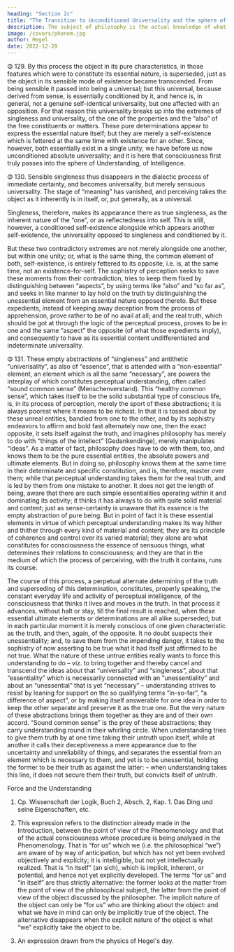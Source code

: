 ```yaml
---
heading: "Section 2c"
title: "The Transition to Unconditioned Universality and the sphere of Understanding"
description: The subject of philosophy is the actual knowledge of what truly is.
image: /covers/phenom.jpg
author: Hegel
date: 2022-12-28
---
```



Φ 129. By this process the object in its pure characteristics, in those features which were to constitute its essential nature, is superseded, just as the object in its sensible mode of existence became transcended. From being sensible it passed into being a universal; but this universal, because derived from sense, is essentially conditioned by it, and hence is, in general, not a genuine self-identical universality, but one affected with an opposition. For that reason this universality breaks up into the extremes of singleness and universality, of the one of the properties and the “also” of the free constituents or matters. These pure determinations appear to express the essential nature itself; but they are merely a self-existence which is fettered at the same time with existence for an other. Since, however, both essentially exist in a single unity, we have before us now unconditioned absolute universality; and it is here that consciousness first truly passes into the sphere of Understanding, of Intelligence.

Φ 130. Sensible singleness thus disappears in the dialectic process of immediate certainty, and becomes universality, but merely sensuous universality. The stage of “meaning” has vanished, and perceiving takes the object as it inherently is in itself, or, put generally, as a universal. 

Singleness, therefore, makes its appearance there as true singleness, as the inherent nature of the “one”, or as reflectedness into self. This is still, however, a conditioned self-existence alongside which appears another self-existence, the universality opposed to singleness and conditioned by it. 

But these two contradictory extremes are not merely alongside one another, but within one unity; or, what is the same thing, the common element of both, self-existence, is entirely fettered to its opposite, i.e. is, at the same time, not an existence-for-self. The sophistry of perception seeks to save these moments from their contradiction, tries to keep them fixed by distinguishing between “aspects”, by using terms like “also” and “so far as”, and seeks in like manner to lay hold on the truth by distinguishing the unessential element from an essential nature opposed thereto. But these expedients, instead of keeping away deception from the process of apprehension, prove rather to be of no avail at all; and the real truth, which should be got at through the logic of the perceptual process, proves to be in one and the same “aspect” the opposite (of what those expedients imply), and consequently to have as its essential content undifferentiated and indeterminate universality.


Φ 131. These empty abstractions of “singleness” and antithetic “univerisality”, as also of “essence”, that is attended with a “non-essential” element, an element which is all the same “necessary”, are powers the interplay of which constitutes perceptual understanding, often called “sound common sense” (Menschenverstand). This “healthy common sense”, which takes itself to be the solid substantial type of conscious life, is, in its process of perception, merely the sport of these abstractions; it is always poorest where it means to be richest. In that it is tossed about by these unreal entities, bandied from one to the other, and by its sophistry endeavors to affirm and bold fast alternately now one, then the exact opposite, it sets itself against the truth, and imagines philosophy has merely to do with “things of the intellect” (Gedankendinge), merely manipulates “ideas”. As a matter of fact, philosophy does have to do with them, too, and knows them to be the pure essential entities, the absolute powers and ultimate elements. But in doing so, philosophy knows them at the same time in their determinate and specific constitution, and is, therefore, master over them; while that perceptual understanding takes them for the real truth, and is led by them from one mistake to another. It does not get the length of being, aware that there are such simple essentialities operating within it and dominating its activity; it thinks it has always to do with quite solid material and content; just as sense-certainty is unaware that its essence is the empty abstraction of pure being. But in point of fact it is these essential elements in virtue of which perceptual understanding makes its way hither and thither through every kind of material and content; they are its principle of coherence and control over its varied material; they alone are what constitutes for consciousness the essence of sensuous things, what determines their relations to consciousness; and they are that in the medium of which the process of perceiving, with the truth it contains, runs its course. 

The course of this process, a perpetual alternate determining of the truth and superseding of this determination, constitutes, properly speaking, the constant everyday life and activity of perceptual intelligence, of the consciousness that thinks it lives and moves in the truth. In that process it advances, without halt or stay, till the final result is reached, when these essential ultimate elements or determinations are all alike superseded; but in each particular moment it is merely conscious of one given characteristic as the truth, and then, again, of the opposite. It no doubt suspects their unessentiality; and, to save them from the impending danger, it takes to the sophistry of now asserting to be true what it had itself just affirmed to be not true. What the nature of these untrue entities really wants to force this understanding to do – viz. to bring together and thereby cancel and transcend the ideas about that “universality” and “singleness”, about that “essentiality” which is necessarily connected with an “unessentiality” and about an “unessential” that is yet “necessary” – understanding strives to resist by leaning for support on the so qualifying terms “in-so-far”, “a difference of aspect”, or by making itself answerable for one idea in order to keep the other separate and preserve it as the true one. But the very nature of these abstractions brings them together as they are and of their own accord. “Sound common sense” is the prey of these abstractions; they carry understanding round in their whirling circle. When understanding tries to give them truth by at one time taking their untruth upon itself, while at another it calls their deceptiveness a mere appearance due to the uncertainty and unreliability of things, and separates the essential from an element which is necessary to them, and yet is to be unessential, holding the former to be their truth as against the latter: – when understanding takes this line, it does not secure them their truth, but convicts itself of untruth.

Force and the Understanding

1. Cp. Wissenschaft der Logik, Buch 2, Absch. 2, Kap. 1. Das Ding und seine Eigenschaften, etc.

2. This expression refers to the distinction already made in the Introduction, between the point of view of the Phenomenology and that of the actual consciousness whose procedure is being analysed in the Phenomenology. That is “for us” which we (i.e. the philosophical “we”) are aware of by way of anticipation, but which has not yet been evolved objectively and explicity; it is intelligible, but not yet intellectually realized. That is “in itself” (an sich), which is implicit, inherent, or potential, and hence not yet explicitly developed. The terms “for us” and “in itself” are thus strictly alternative: the former looks at the matter from the point of view of the philosophical subject, the latter from the point of view of the object discussed by the philosopher. The implicit nature of the object can only be “for us” who are thinking about the object: and what we have in mind can only be implicitly true of the object. The alternative disappears when the explicit nature of the object is what “we” explicitly take the object to be.

3. An expression drawn from the physics of Hegel's day.
